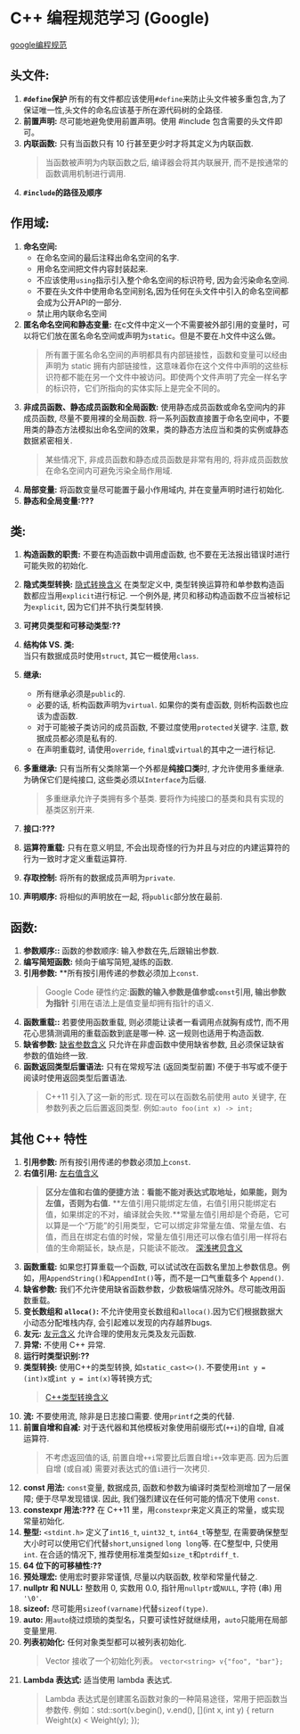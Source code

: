 # C++ 编程规范学习 (Google)

[google编程规范](https://blog.csdn.net/Hhrock/article/details/82386014)

## 头文件:
1. **`#define`保护**
    所有的有文件都应该使用`#define`来防止头文件被多重包含,为了保证唯一性,头文件的命名应该基于所在源代码树的全路径.
2. **前置声明:**
    尽可能地避免使用前置声明。使用 #include 包含需要的头文件即可。
3. **内联函数:**
    只有当函数只有 10 行甚至更少时才将其定义为内联函数.
    > 当函数被声明为内联函数之后, 编译器会将其内联展开, 而不是按通常的函数调用机制进行调用.
4. **`#include`的路径及顺序**
   
## 作用域:
1. **命名空间:**
   - 在命名空间的最后注释出命名空间的名字.
   - 用命名空间把文件内容封装起来.
   - 不应该使用`using`指示引入整个命名空间的标识符号, 因为会污染命名空间.
   - 不要在头文件中使用命名空间别名,因为任何在头文件中引入的命名空间都会成为公开API的一部分.
   - 禁止用内联命名空间
2. **匿名命名空间和静态变量:**
    在c文件中定义一个不需要被外部引用的变量时，可以将它们放在匿名命名空间或声明为`static`。但是不要在.h文件中这么做。
    > 所有置于匿名命名空间的声明都具有内部链接性，函数和变量可以经由声明为 static 拥有内部链接性，这意味着你在这个文件中声明的这些标识符都不能在另一个文件中被访问。即使两个文件声明了完全一样名字的标识符，它们所指向的实体实际上是完全不同的。
3. **非成员函数、静态成员函数和全局函数:**
    使用静态成员函数或命名空间内的非成员函数, 尽量不要用裸的全局函数. 将一系列函数直接置于命名空间中，不要用类的静态方法模拟出命名空间的效果，类的静态方法应当和类的实例或静态数据紧密相关.
    > 某些情况下, 非成员函数和静态成员函数是非常有用的, 将非成员函数放在命名空间内可避免污染全局作用域.
4. **局部变量:**
    将函数变量尽可能置于最小作用域内, 并在变量声明时进行初始化.
5. **静态和全局变量:???**

## 类:
1. **构造函数的职责:**
    不要在构造函数中调用虚函数, 也不要在无法报出错误时进行可能失败的初始化.
2. **隐式类型转换:**
   [隐式转换含义](https://www.cnblogs.com/rookiezjz/p/12357869.html)
    在类型定义中, 类型转换运算符和单参数构造函数都应当用`explicit`进行标记. 一个例外是, 拷贝和移动构造函数不应当被标记为`explicit`, 因为它们并不执行类型转换. 
3. **可拷贝类型和可移动类型:??**

4. **结构体 VS. 类:**    
    当只有数据成员时使用`struct`, 其它一概使用`class`.
5. **继承:**
    - 所有继承必须是`public`的. 
    - 必要的话, 析构函数声明为`virtual`. 如果你的类有虚函数, 则析构函数也应该为虚函数.
    - 对于可能被子类访问的成员函数, 不要过度使用`protected`关键字. 注意, 数据成员都必须是私有的.
    - 在声明重载时, 请使用`override`, `final`或`virtual`的其中之一进行标记. 
6. **多重继承:**
    只有当所有父类除第一个外都是**纯接口类**时, 才允许使用多重继承. 为确保它们是纯接口, 这些类必须以`Interface`为后缀.
    > 多重继承允许子类拥有多个基类. 要将作为纯接口的基类和具有实现的基类区别开来.
7. **接口:???**
8. **运算符重载:**
    只有在意义明显, 不会出现奇怪的行为并且与对应的内建运算符的行为一致时才定义重载运算符. 
9. **存取控制:**
    将所有的数据成员声明为`private`.
10. **声明顺序:**
    将相似的声明放在一起, 将`public`部分放在最前.

## 函数:
1. **参数顺序::**
    函数的参数顺序: 输入参数在先,后跟输出参数.
2. **编写简短函数:**
    倾向于编写简短,凝练的函数.
3. **引用参数:**
   **所有按引用传递的参数必须加上`const`. 
   > Google Code 硬性约定:**函数的输入参数是值参或`const`引用, 输出参数为指针**
   > 引用在语法上是值变量却拥有指针的语义.
4. **函数重载::**
    若要使用函数重载, 则必须能让读者一看调用点就胸有成竹, 而不用花心思猜测调用的重载函数到底是哪一种. 这一规则也适用于构造函数.
5. **缺省参数:**
    [缺省参数含义](https://www.jianshu.com/p/7db4010f7476)
    只允许在非虚函数中使用缺省参数, 且必须保证缺省参数的值始终一致. 
6. **函数返回类型后置语法:**
    只有在常规写法 (返回类型前置) 不便于书写或不便于阅读时使用返回类型后置语法.
    > C++11 引入了这一新的形式. 现在可以在函数名前使用 auto 关键字, 在参数列表之后后置返回类型. 例如:`auto foo(int x) -> int;`

## 其他 C++ 特性
1. **引用参数:**
    所有按引用传递的参数必须加上`const`.
2. **右值引用:** 
   [左右值含义](https://www.jianshu.com/p/d19fc8447eaa)
   > **区分左值和右值的便捷方法：看能不能对表达式取地址，如果能，则为左值，否则为右值.**
   > **左值引用只能绑定左值，右值引用只能绑定右值，如果绑定的不对，编译就会失败.**常量左值引用却是个奇葩，它可以算是一个“万能”的引用类型，它可以绑定非常量左值、常量左值、右值，而且在绑定右值的时候，常量左值引用还可以像右值引用一样将右值的生命期延长，缺点是，只能读不能改。
   [深浅拷贝含义](https://www.jb51.net/article/120922.htm)
3. **函数重载:**
    如果您打算重载一个函数, 可以试试改在函数名里加上参数信息。例如，用`AppendString()`和`AppendInt()`等，而不是一口气重载多个 `Append()`.
4. **缺省参数:**
    我们不允许使用缺省函数参数，少数极端情况除外。尽可能改用函数重载。
5. **变长数组和 `alloca()`:**
    不允许使用变长数组和`alloca()`.因为它们根据数据大小动态分配堆栈内存, 会引起难以发现的内存越界bugs.
6. **友元:**
    [友元含义](https://www.runoob.com/cplusplus/cpp-friend-functions.html)
    允许合理的使用友元类及友元函数.
7. **异常:**
    不使用 C++ 异常.
8. **运行时类型识别:??**
9. **类型转换:**
    使用C++的类型转换, 如`static_cast<>()`. 不要使用`int y = (int)x`或`int y = int(x)`等转换方式;
    > [C++类型转换含义](https://www.jianshu.com/p/5163a2678171)
10. **流:**
    不要使用流, 除非是日志接口需要. 使用`printf`之类的代替.
11. **前置自增和自减:**
    对于迭代器和其他模板对象使用前缀形式(`++i`)的自增, 自减运算符.
    > 不考虑返回值的话, 前置自增`++i`常要比后置自增`i++`效率更高. 因为后置自增 (或自减) 需要对表达式的值`i`进行一次拷贝.
12. **const 用法:**
    `const`变量, 数据成员, 函数和参数为编译时类型检测增加了一层保障; 便于尽早发现错误. 因此, 我们强烈建议在任何可能的情况下使用 `const`.
13. **constexpr 用法:???**
    在 C++11 里，用`constexpr`来定义真正的常量，或实现常量初始化.
14. **整型:**
    `<stdint.h>` 定义了`int16_t`, `uint32_t`, `int64_t`等整型, 在需要确保整型大小时可以使用它们代替`short`,`unsigned` `long long`等. 在C整型中, 只使用`int`. 在合适的情况下, 推荐使用标准类型如`size_t`和`ptrdiff_t`.
15. **64 位下的可移植性:??**
16. **预处理宏:**
    使用宏时要非常谨慎, 尽量以内联函数, 枚举和常量代替之.
17. **nullptr 和 NULL:**
    整数用 0, 实数用 0.0, 指针用`nullptr`或`NULL`, 字符 (串) 用 `'\0'`.
18. **sizeof:**
    尽可能用`sizeof(varname)`代替`sizeof(type)`.
19. **auto:**
    用`auto`绕过烦琐的类型名，只要可读性好就继续用，`auto`只能用在局部变量里用.
20. **列表初始化:**
    任何对象类型都可以被列表初始化.
    > Vector 接收了一个初始化列表。
    > `vector<string> v{"foo", "bar"};`
21. **Lambda 表达式:**
    适当使用 lambda 表达式.
    > Lambda 表达式是创建匿名函数对象的一种简易途径，常用于把函数当参数传.
    例如：std::sort(v.begin(), v.end(), [](int x, int y) {
    return Weight(x) < Weight(y);
    });
